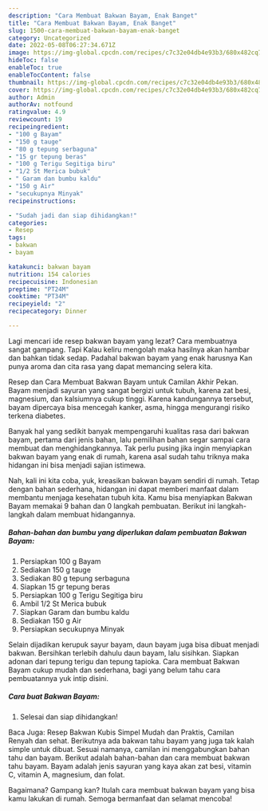 ```yaml
---
description: "Cara Membuat Bakwan Bayam, Enak Banget"
title: "Cara Membuat Bakwan Bayam, Enak Banget"
slug: 1500-cara-membuat-bakwan-bayam-enak-banget
category: Uncategorized
date: 2022-05-08T06:27:34.671Z
image: https://img-global.cpcdn.com/recipes/c7c32e04db4e93b3/680x482cq70/bakwan-bayam-foto-resep-utama.jpg
hideToc: false
enableToc: true
enableTocContent: false
thumbnail: https://img-global.cpcdn.com/recipes/c7c32e04db4e93b3/680x482cq70/bakwan-bayam-foto-resep-utama.jpg
cover: https://img-global.cpcdn.com/recipes/c7c32e04db4e93b3/680x482cq70/bakwan-bayam-foto-resep-utama.jpg
author: Admin
authorAv: notfound
ratingvalue: 4.9
reviewcount: 19
recipeingredient:
- "100 g Bayam"
- "150 g tauge"
- "80 g tepung serbaguna"
- "15 gr tepung beras"
- "100 g Terigu Segitiga biru"
- "1/2 St Merica bubuk"
- " Garam dan bumbu kaldu"
- "150 g Air"
- "secukupnya Minyak"
recipeinstructions:

- "Sudah jadi dan siap dihidangkan!"
categories:
- Resep
tags:
- bakwan
- bayam

katakunci: bakwan bayam 
nutrition: 154 calories
recipecuisine: Indonesian
preptime: "PT24M"
cooktime: "PT34M"
recipeyield: "2"
recipecategory: Dinner

---
```



Lagi mencari ide resep bakwan bayam yang lezat? Cara membuatnya sangat gampang. Tapi Kalau keliru mengolah maka hasilnya akan hambar dan bahkan tidak sedap. Padahal bakwan bayam yang enak harusnya Kan punya aroma dan cita rasa yang dapat memancing selera kita.


Resep dan Cara Membuat Bakwan Bayam untuk Camilan Akhir Pekan. Bayam menjadi sayuran yang sangat bergizi untuk tubuh, karena zat besi, magnesium, dan kalsiumnya cukup tinggi. Karena kandungannya tersebut, bayam dipercaya bisa mencegah kanker, asma, hingga mengurangi risiko terkena diabetes.

Banyak hal yang sedikit banyak mempengaruhi kualitas rasa dari bakwan bayam, pertama dari jenis bahan, lalu pemilihan bahan segar sampai cara membuat dan menghidangkannya. Tak perlu pusing jika ingin menyiapkan bakwan bayam yang enak di rumah, karena asal sudah tahu triknya maka hidangan ini bisa menjadi sajian istimewa.


Nah, kali ini kita coba, yuk, kreasikan bakwan bayam sendiri di rumah. Tetap dengan bahan sederhana, hidangan ini dapat memberi manfaat dalam membantu menjaga kesehatan tubuh kita. Kamu bisa menyiapkan Bakwan Bayam memakai 9 bahan dan 0 langkah pembuatan. Berikut ini langkah-langkah dalam membuat hidangannya.

<!--inarticleads1-->

##### Bahan-bahan dan bumbu yang diperlukan dalam pembuatan Bakwan Bayam:

1. Persiapkan 100 g Bayam
1. Sediakan 150 g tauge
1. Sediakan 80 g tepung serbaguna
1. Siapkan 15 gr tepung beras
1. Persiapkan 100 g Terigu Segitiga biru
1. Ambil 1/2 St Merica bubuk
1. Siapkan  Garam dan bumbu kaldu
1. Sediakan 150 g Air
1. Persiapkan secukupnya Minyak


Selain dijadikan kerupuk sayur bayam, daun bayam juga bisa dibuat menjadi bakwan. Bersihkan terlebih dahulu daun bayam, lalu sisihkan. Siapkan adonan dari tepung terigu dan tepung tapioka. Cara membuat Bakwan Bayam cukup mudah dan sederhana, bagi yang belum tahu cara pembuatannya yuk intip disini. 

<!--inarticleads2-->

##### Cara buat Bakwan Bayam:


1. Selesai dan siap dihidangkan!

Baca Juga: Resep Bakwan Kubis Simpel Mudah dan Praktis, Camilan Renyah dan sehat. Berikutnya ada bakwan tahu bayam yang juga tak kalah simple untuk dibuat. Sesuai namanya, camilan ini menggabungkan bahan tahu dan bayam. Berikut adalah bahan-bahan dan cara membuat bakwan tahu bayam. Bayam adalah jenis sayuran yang kaya akan zat besi, vitamin C, vitamin A, magnesium, dan folat. 

Bagaimana? Gampang kan? Itulah cara membuat bakwan bayam yang bisa kamu lakukan di rumah. Semoga bermanfaat dan selamat mencoba!
